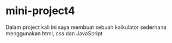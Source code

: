 # mini-project4
Dalam project kali ini saya membuat sebuah kalkulator sederhana menggunakan html, css dan JavaScript
